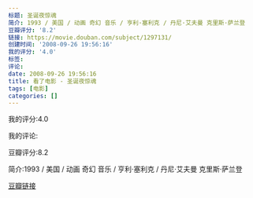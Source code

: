 ```yaml
---
标题: 圣诞夜惊魂
简介: 1993 / 美国 / 动画 奇幻 音乐 / 亨利·塞利克 / 丹尼·艾夫曼 克里斯·萨兰登
豆瓣评分: '8.2'
链接: https://movie.douban.com/subject/1297131/
创建时间: '2008-09-26 19:56:16'
我的评分: '4.0'
标签:
评论:
date: 2008-09-26 19:56:16
title: 看了电影 - 圣诞夜惊魂
tags: [电影]
categories: []
---
```


我的评分:4.0

我的评论:

豆瓣评分:8.2

简介:1993 / 美国 / 动画 奇幻 音乐 / 亨利·塞利克 / 丹尼·艾夫曼 克里斯·萨兰登

[豆瓣链接](https://movie.douban.com/subject/1297131/)

